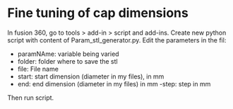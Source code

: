 # Fine tuning of cap dimensions

In fusion 360, go to tools > add-in > script and add-ins. Create new python script with content of Param_stl_generator.py. Edit the parameters in the fil:
- paramNAme: variable being varied
- folder: folder where to save the stl
- file: File name
- start: start dimension (diameter in my files), in mm
- end: end dimension (diameter in my files) in mm
-step: step in mm

Then run script.

